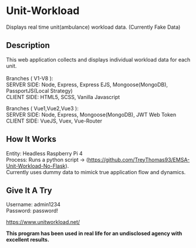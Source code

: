 # Unit-Workload
Displays real time unit(ambulance) workload data. (Currently Fake Data)

## Description
This web application collects and displays individual workload data for each unit. <br /><br />
Branches ( V1-V8 ):<br />
SERVER SIDE: Node, Express, Express EJS, Mongoose(MongoDB), PassportJS(Local Strategy)<br />
CLIENT SIDE: HTML5, SCSS, Vanilla Javascript<br />

Branches ( Vue1,Vue2,Vue3 ):<br />
SERVER SIDE: Node, Express, Mongoose(MongoDB), JWT Web Token<br />
CLIENT SIDE: VueJS, Vuex, Vue-Router<br />

## How It Works
Entity: Headless Raspberry Pi 4<br />
Process: Runs a python script -> (https://github.com/TreyThomas93/EMSA-Unit-Workload-No-Flask).<br />
Currently uses dummy data to mimick true application flow and dynamics.

## Give It A Try

Username: admin1234<br />
Password: password!<br />

https://www.unitworkload.net/

**This program has been used in real life for an undisclosed agency with excellent results.**

